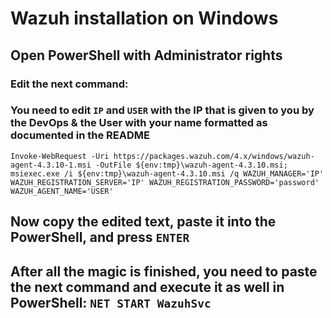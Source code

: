 # Wazuh installation on Windows

## Open PowerShell with Administrator rights
### Edit the next command:
### You need to edit `IP` and `USER` with the IP that is given to you by the DevOps & the User with your name formatted as documented in the README
`Invoke-WebRequest -Uri https://packages.wazuh.com/4.x/windows/wazuh-agent-4.3.10-1.msi -OutFile ${env:tmp}\wazuh-agent-4.3.10.msi; msiexec.exe /i ${env:tmp}\wazuh-agent-4.3.10.msi /q WAZUH_MANAGER='IP' WAZUH_REGISTRATION_SERVER='IP' WAZUH_REGISTRATION_PASSWORD='password' WAZUH_AGENT_NAME='USER'`

## Now copy the edited text, paste it into the PowerShell, and press `ENTER`
## After all the magic is finished, you need to paste the next command and execute it as well in PowerShell: `NET START WazuhSvc`
